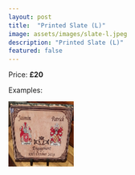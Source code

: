 ```yaml
---
layout: post
title:  "Printed Slate (L)"
image: assets/images/slate-l.jpeg
description: "Printed Slate (L)"
featured: false
---
```


Price: <b>£20</b>

Examples:

<a data-fancybox="gallery1" href="/assets/images/slate-l.jpeg"><img src="/assets/images/slate-l.jpeg" width="130" height="130"></a>